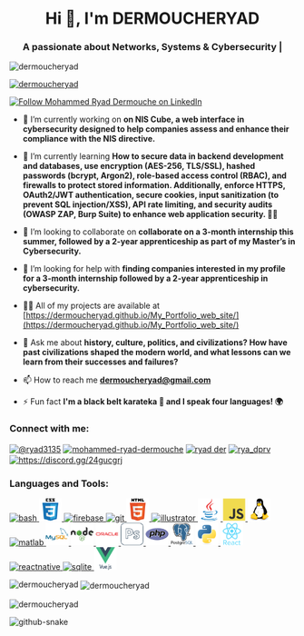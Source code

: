 <h1 align="center">Hi 👋, I'm DERMOUCHERYAD</h1>
<h3 align="center">A passionate about Networks, Systems & Cybersecurity |</h3>

<p align="left"> <img src="https://komarev.com/ghpvc/?username=dermoucheryad&label=Profile%20views&color=0e75b6&style=flat" alt="dermoucheryad" /> </p>

<p align="left"> <a href="https://github.com/ryo-ma/github-profile-trophy"><img src="https://github-profile-trophy.vercel.app/?username=dermoucheryad" alt="dermoucheryad" /></a> </p>

<p align="left"> 
  <a href="https://linkedin.com/in/mohammed-ryad-dermouche" target="blank">
    <img src="https://img.shields.io/badge/Follow%20Me-LinkedIn-blue?style=for-the-badge&logo=linkedin" 
         alt="Follow Mohammed Ryad Dermouche on LinkedIn" />
  </a> 
</p>


- 🔭 I’m currently working on **on NIS Cube, a web interface in cybersecurity designed to help companies assess and enhance their compliance with the NIS directive.**

- 🌱 I’m currently learning **How to secure data in backend development and databases, use encryption (AES-256, TLS/SSL), hashed passwords (bcrypt, Argon2), role-based access control (RBAC), and firewalls to protect stored information. Additionally, enforce HTTPS, OAuth2/JWT authentication, secure cookies, input sanitization (to prevent SQL injection/XSS), API rate limiting, and security audits (OWASP ZAP, Burp Suite) to enhance web application security. 🔐🚀**

- 👯 I’m looking to collaborate on **collaborate on a 3-month internship this summer, followed by a 2-year apprenticeship as part of my Master’s in Cybersecurity.**

- 🤝 I’m looking for help with **finding companies interested in my profile for a 3-month internship followed by a 2-year apprenticeship in cybersecurity.**

- 👨‍💻 All of my projects are available at [https://dermoucheryad.github.io/My_Portfolio_web_site/](https://dermoucheryad.github.io/My_Portfolio_web_site/)

- 💬 Ask me about **history, culture, politics, and civilizations? How have past civilizations shaped the modern world, and what lessons can we learn from their successes and failures?**

- 📫 How to reach me **dermoucheryad@gmail.com**

- ⚡ Fun fact **I'm a black belt karateka 🥋 and I speak four languages! 🌍**

<h3 align="left">Connect with me:</h3>
<p align="left">
<a href="https://twitter.com/@ryad3135" target="blank"><img align="center" src="https://raw.githubusercontent.com/rahuldkjain/github-profile-readme-generator/master/src/images/icons/Social/twitter.svg" alt="@ryad3135" height="30" width="40" /></a>
<a href="https://linkedin.com/in/mohammed-ryad-dermouche" target="blank"><img align="center" src="https://raw.githubusercontent.com/rahuldkjain/github-profile-readme-generator/master/src/images/icons/Social/linked-in-alt.svg" alt="mohammed-ryad-dermouche" height="30" width="40" /></a>
<a href="https://fb.com/ryad der" target="blank"><img align="center" src="https://raw.githubusercontent.com/rahuldkjain/github-profile-readme-generator/master/src/images/icons/Social/facebook.svg" alt="ryad der" height="30" width="40" /></a>
<a href="https://instagram.com/rya_dprv" target="blank"><img align="center" src="https://raw.githubusercontent.com/rahuldkjain/github-profile-readme-generator/master/src/images/icons/Social/instagram.svg" alt="rya_dprv" height="30" width="40" /></a>
<a href="https://discord.gg/https://discord.gg/24gucgrj" target="blank"><img align="center" src="https://raw.githubusercontent.com/rahuldkjain/github-profile-readme-generator/master/src/images/icons/Social/discord.svg" alt="https://discord.gg/24gucgrj" height="30" width="40" /></a>
</p>

<h3 align="left">Languages and Tools:</h3>
<p align="left"> <a href="https://www.gnu.org/software/bash/" target="_blank" rel="noreferrer"> <img src="https://www.vectorlogo.zone/logos/gnu_bash/gnu_bash-icon.svg" alt="bash" width="40" height="40"/> </a> <a href="https://www.w3schools.com/css/" target="_blank" rel="noreferrer"> <img src="https://raw.githubusercontent.com/devicons/devicon/master/icons/css3/css3-original-wordmark.svg" alt="css3" width="40" height="40"/> </a> <a href="https://firebase.google.com/" target="_blank" rel="noreferrer"> <img src="https://www.vectorlogo.zone/logos/firebase/firebase-icon.svg" alt="firebase" width="40" height="40"/> </a> <a href="https://git-scm.com/" target="_blank" rel="noreferrer"> <img src="https://www.vectorlogo.zone/logos/git-scm/git-scm-icon.svg" alt="git" width="40" height="40"/> </a> <a href="https://www.w3.org/html/" target="_blank" rel="noreferrer"> <img src="https://raw.githubusercontent.com/devicons/devicon/master/icons/html5/html5-original-wordmark.svg" alt="html5" width="40" height="40"/> </a> <a href="https://www.adobe.com/in/products/illustrator.html" target="_blank" rel="noreferrer"> <img src="https://www.vectorlogo.zone/logos/adobe_illustrator/adobe_illustrator-icon.svg" alt="illustrator" width="40" height="40"/> </a> <a href="https://www.java.com" target="_blank" rel="noreferrer"> <img src="https://raw.githubusercontent.com/devicons/devicon/master/icons/java/java-original.svg" alt="java" width="40" height="40"/> </a> <a href="https://developer.mozilla.org/en-US/docs/Web/JavaScript" target="_blank" rel="noreferrer"> <img src="https://raw.githubusercontent.com/devicons/devicon/master/icons/javascript/javascript-original.svg" alt="javascript" width="40" height="40"/> </a> <a href="https://www.linux.org/" target="_blank" rel="noreferrer"> <img src="https://raw.githubusercontent.com/devicons/devicon/master/icons/linux/linux-original.svg" alt="linux" width="40" height="40"/> </a> <a href="https://www.mathworks.com/" target="_blank" rel="noreferrer"> <img src="https://upload.wikimedia.org/wikipedia/commons/2/21/Matlab_Logo.png" alt="matlab" width="40" height="40"/> </a> <a href="https://www.mysql.com/" target="_blank" rel="noreferrer"> <img src="https://raw.githubusercontent.com/devicons/devicon/master/icons/mysql/mysql-original-wordmark.svg" alt="mysql" width="40" height="40"/> </a> <a href="https://nodejs.org" target="_blank" rel="noreferrer"> <img src="https://raw.githubusercontent.com/devicons/devicon/master/icons/nodejs/nodejs-original-wordmark.svg" alt="nodejs" width="40" height="40"/> </a> <a href="https://www.oracle.com/" target="_blank" rel="noreferrer"> <img src="https://raw.githubusercontent.com/devicons/devicon/master/icons/oracle/oracle-original.svg" alt="oracle" width="40" height="40"/> </a> <a href="https://www.photoshop.com/en" target="_blank" rel="noreferrer"> <img src="https://raw.githubusercontent.com/devicons/devicon/master/icons/photoshop/photoshop-line.svg" alt="photoshop" width="40" height="40"/> </a> <a href="https://www.php.net" target="_blank" rel="noreferrer"> <img src="https://raw.githubusercontent.com/devicons/devicon/master/icons/php/php-original.svg" alt="php" width="40" height="40"/> </a> <a href="https://www.postgresql.org" target="_blank" rel="noreferrer"> <img src="https://raw.githubusercontent.com/devicons/devicon/master/icons/postgresql/postgresql-original-wordmark.svg" alt="postgresql" width="40" height="40"/> </a> <a href="https://www.python.org" target="_blank" rel="noreferrer"> <img src="https://raw.githubusercontent.com/devicons/devicon/master/icons/python/python-original.svg" alt="python" width="40" height="40"/> </a> <a href="https://reactjs.org/" target="_blank" rel="noreferrer"> <img src="https://raw.githubusercontent.com/devicons/devicon/master/icons/react/react-original-wordmark.svg" alt="react" width="40" height="40"/> </a> <a href="https://reactnative.dev/" target="_blank" rel="noreferrer"> <img src="https://reactnative.dev/img/header_logo.svg" alt="reactnative" width="40" height="40"/> </a> <a href="https://www.sqlite.org/" target="_blank" rel="noreferrer"> <img src="https://www.vectorlogo.zone/logos/sqlite/sqlite-icon.svg" alt="sqlite" width="40" height="40"/> </a> <a href="https://vuejs.org/" target="_blank" rel="noreferrer"> <img src="https://raw.githubusercontent.com/devicons/devicon/master/icons/vuejs/vuejs-original-wordmark.svg" alt="vuejs" width="40" height="40"/> </a> </p>

<p><img align="left" src="https://github-readme-stats.vercel.app/api/top-langs?username=dermoucheryad&show_icons=true&locale=en&layout=compact" alt="dermoucheryad" /></p>

<p>&nbsp;<img align="center" src="https://github-readme-stats.vercel.app/api?username=dermoucheryad&show_icons=true&locale=en" alt="dermoucheryad" /></p>

<p><img align="center" src="https://github-readme-streak-stats.herokuapp.com/?user=dermoucheryad&" alt="dermoucheryad" /></p>

<picture>
  <source media="(prefers-color-scheme: dark)" srcset="https://raw.githubusercontent.com/tobiasmeyhoefer/tobiasmeyhoefer/output/github-snake-dark.svg" />
  <source media="(prefers-color-scheme: light)" srcset="https://raw.githubusercontent.com/tobiasmeyhoefer/tobiasmeyhoefer/output/github-snake.svg" />
  <img alt="github-snake" src="https://raw.githubusercontent.com/tobiasmeyhoefer/tobiasmeyhoefer/output/github-snake.svg" />
</picture>
